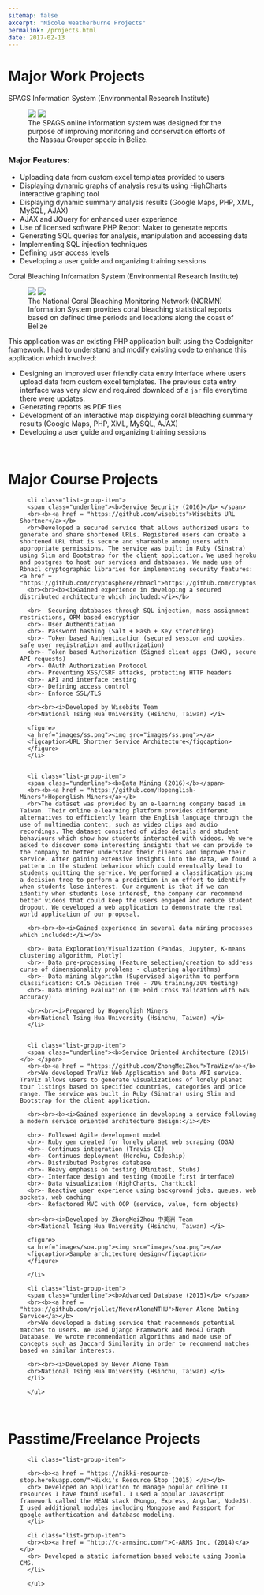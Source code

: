 ```yaml
---
sitemap: false
excerpt: "Nicole Weatherburne Projects"
permalink: /projects.html
date: 2017-02-13
---
```


<h1>Major Work Projects</h1>
<div class="alert alert-info" role="alert">
SPAGS Information System (Environmental Research Institute)
</div>

<figure class="half">
	<a href="images/SPAGS_1.jpg"><img src="images/SPAGS_1.jpg"></a>
	<a href="images/SPAGS_2.jpg"><img src="images/SPAGS_2.jpg"></a>
	<figcaption>The SPAGS online information system was designed for the purpose of improving monitoring and conservation efforts of the Nassau Grouper specie in Belize.</figcaption>
</figure>

### Major Features:

- Uploading data from custom excel templates provided to users
- Displaying dynamic graphs of analysis results using HighCharts interactive graphing tool
- Displaying dynamic summary analysis results (Google Maps, PHP, XML, MySQL, AJAX)
- AJAX and JQuery for enhanced user experience
- Use of licensed software PHP Report Maker to generate reports
- Generating SQL queries for analysis, manipulation and accessing data
- Implementing SQL injection techniques
- Defining user access levels
- Developing a user guide and organizing training sessions



<div class="alert alert-info" role="alert">
Coral Bleaching Information System (Environmental Research Institute)
</div>
<figure class="half">
<a href="images/CORAL_2.png"><img src="images/CORAL_2.png"></a>
	<a href="images/Coral_1.png"><img src="images/Coral_1.png"></a>
	<figcaption>The National Coral Bleaching Monitoring Network (NCRMN) Information System provides coral bleaching statistical reports based on defined time periods and locations along the coast of Belize</figcaption>
</figure>


This application was an existing PHP application built using the Codeigniter framework. I had to understand and modify existing code to enhance this application which involved:

- Designing an improved user friendly data entry interface where users upload data from custom excel templates. The previous data entry interface was very slow and required download of a `jar` file everytime there were updates.
- Generating reports as PDF files
- Development of an interactive map displaying coral bleaching summary results (Google Maps, PHP, XML, MySQL, AJAX)
- Developing a user guide and organizing training sessions

<p><br><p>

<h1>Major Course Projects</h1>
<div class="panel panel-primary">
      <ul class="list-group">


      <li class="list-group-item">
      <span class="underline"><b>Service Security (2016)</b> </span>
      <br><b><a href = "https://github.com/wisebits">Wisebits URL Shortner</a></b> 
      <br>Developed a secured service that allows authorized users to generate and share shortened URLs. Registered users can create a shortened URL that is secure and shareable among users with appropriate permissions. The service was built in Ruby (Sinatra) using Slim and Bootstrap for the client application. We used heroku and postgres to host our services and databases. We made use of Rbnacl cryptographic libraries for implementing security features: <a href = "https://github.com/cryptosphere/rbnacl">https://github.com/cryptosphere/rbnacl</a>
      <br><br><b><i>Gained experience in developing a secured distributed architecture which included:</i></b>

      <br>- Securing databases through SQL injection, mass assignment restrictions, ORM based encryption
      <br>- User Authentication
      <br>- Password hashing (Salt + Hash + Key stretching)
      <br>- Token based Authentication (secured session and cookies, safe user registration and authorization)
      <br>- Token based Authorization (Signed client apps (JWK), secure API requests)
      <br>- OAuth Authorization Protocol
      <br>- Preventing XSS/CSRF attacks, protecting HTTP headers
      <br>- API and interface testing
      <br>- Defining access control
      <br>- Enforce SSL/TLS

      <br><br><i>Developed by Wisebits Team
      <br>National Tsing Hua University (Hsinchu, Taiwan) </i>

      <figure>
      <a href="images/ss.png"><img src="images/ss.png"></a>
      <figcaption>URL Shortner Service Architecture</figcaption>
      </figure>
      </li>


      <li class="list-group-item">
      <span class="underline"><b>Data Mining (2016)</b></span>
      <br><b><a href = "https://github.com/Hopenglish-Miners">Hopenglish Miners</a></b> 
      <br>The dataset was provided by an e-learning company based in Taiwan. Their online e-learning platform provides different alternatives to efficiently learn the English language through the use of multimedia content, such as video clips and audio recordings. The dataset consisted of video details and student behaviours which show how students interacted with videos. We were asked to discover some interesting insights that we can provide to the company to better understand their clients and improve their service. After gaining extensive insights into the data, we found a pattern in the student behaviour which could eventually lead to students quitting the service. We performed a classification using a decision tree to perform a prediction in an effort to identify when students lose interest. Our argument is that if we can identify when students lose interest, the company can recommend better videos that could keep the users engaged and reduce student dropout. We developed a web application to demonstrate the real world application of our proposal.

      <br><br><b><i>Gained experience in several data mining processes which included:</i></b>

      <br>- Data Exploration/Visualization (Pandas, Jupyter, K-means clustering algorithm, Plotly)
      <br>- Data pre-processing (Feature selection/creation to address curse of dimensionality problems - clustering algorithms)
      <br>- Data mining algorithm (Supervised algorithm to perform classification: C4.5 Decision Tree - 70% training/30% testing)
      <br>- Data mining evaluation (10 Fold Cross Validation with 64% accuracy)

      <br><br><i>Prepared by Hopenglish Miners
      <br>National Tsing Hua University (Hsinchu, Taiwan) </i>
      </li>


      <li class="list-group-item">
      <span class="underline"><b>Service Oriented Architecture (2015)</b> </span>
      <br><b><a href = "https://github.com/ZhongMeiZhou">TraViz</a></b> 
      <br>We developed TraViz Web Application and Data API service. TraViz allows users to generate visualizations of lonely planet tour listings based on specified countries, categories and price range. The service was built in Ruby (Sinatra) using Slim and Bootstrap for the client application.

      <br><br><b><i>Gained experience in developing a service following a modern service oriented architecture design:</i></b>

      <br>- Followed Agile development model
      <br>- Ruby gem created for lonely planet web scraping (OGA)
      <br>- Continuos integration (Travis CI)
      <br>- Continuos deployment (Heroku, Codeship)
      <br>- Distributed Postgres database
      <br>- Heavy emphasis on testing (Minitest, Stubs)
      <br>- Interface design and testing (mobile first interface)
      <br>- Data visualization (HighCharts, Chartkick)
      <br>- Reactive user experience using background jobs, queues, web sockets, web caching
      <br>- Refactored MVC with OOP (service, value, form objects)

      <br><br><i>Developed by ZhongMeiZhou 中美洲 Team
      <br>National Tsing Hua University (Hsinchu, Taiwan) </i>

      <figure>
      <a href="images/soa.png"><img src="images/soa.png"></a>
      <figcaption>Sample architecture design</figcaption>
      </figure>

      </li>

      <li class="list-group-item">
      <span class="underline"><b>Advanced Database (2015)</b> </span>
      <br><b><a href = "https://github.com/rjollet/NeverAloneNTHU">Never Alone Dating Service</a></b> 
      <br>We developed a dating service that recommends potential matches to users. We used Django Framework and Neo4J Graph Database. We wrote recommendation algorithms and made use of concepts such as Jaccard Similarity in order to recommend matches based on similar interests.

      <br><br><i>Developed by Never Alone Team
      <br>National Tsing Hua University (Hsinchu, Taiwan) </i>
      </li>

      </ul>
</div>


<p><br><p>

<h1>Passtime/Freelance Projects</h1>
<div class="panel panel-primary">
      <ul class="list-group">
      
      <li class="list-group-item">
   
      <br><b><a href = "https://nikki-resource-stop.herokuapp.com/">Nikki's Resource Stop (2015) </a></b> 
      <br> Developed an application to manage popular online IT resources I have found useful. I used a popular Javascript framework called the MEAN stack (Mongo, Express, Angular, NodeJS). I used additional modules including Mongoose and Passport for google authentication and database modeling.
      </li>

      <li class="list-group-item">
      <br><b><a href = "http://c-armsinc.com/">C-ARMS Inc. (2014)</a></b> 
      <br> Developed a static information based website using Joomla CMS.
      </li>

      </ul>
</div>
